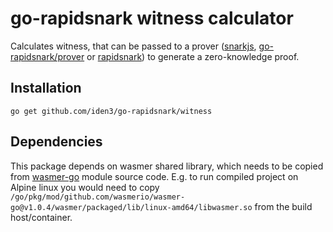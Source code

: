 # go-rapidsnark witness calculator

Calculates witness, that can be passed to a prover ([snarkjs](https://github.com/iden3/snarkjs), [go-rapidsnark/prover](/prover) or [rapidsnark](https://github.com/iden3/rapidsnark)) to generate a zero-knowledge proof.

## Installation

```
go get github.com/iden3/go-rapidsnark/witness
```

## Dependencies

This package depends on wasmer shared library, which needs to be copied from [wasmer-go](https://github.com/wasmerio/wasmer-go/tree/master/wasmer/packaged/lib) module source code.
E.g. to run compiled project on Alpine linux you would need to copy `/go/pkg/mod/github.com/wasmerio/wasmer-go@v1.0.4/wasmer/packaged/lib/linux-amd64/libwasmer.so` from the build host/container.

